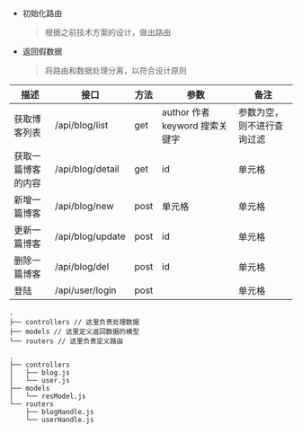 - 初始化路由

  > 根据之前技术方案的设计，做出路由

- 返回假数据
  > 将路由和数据处理分离，以符合设计原则

| 描述               | 接口             | 方法 | 参数                           | 备注                       |
| ------------------ | ---------------- | ---- | ------------------------------ | -------------------------- |
| 获取博客列表       | /api/blog/list   | get  | author 作者 keyword 搜索关键字 | 参数为空，则不进行查询过滤 |
| 获取一篇博客的内容 | /api/blog/detail | get  | id                             | 单元格                     |
| 新增一篇博客       | /api/blog/new    | post | 单元格                         | 单元格                     |
| 更新一篇博客       | /api/blog/update | post | id                             | 单元格                     |
| 删除一篇博客       | /api/blog/del    | post | id                             | 单元格                     |
| 登陆               | /api/user/login  | post |                                | 单元格                     |

```
.
├── controllers // 这里负责处理数据
├── models // 这里定义返回数据的模型
└── routers // 这里负责定义路由

.
├── controllers
│   ├── blog.js
│   └── user.js
├── models
│   └── resModel.js
└── routers
    ├── blogHandle.js
    └── userHandle.js
```
